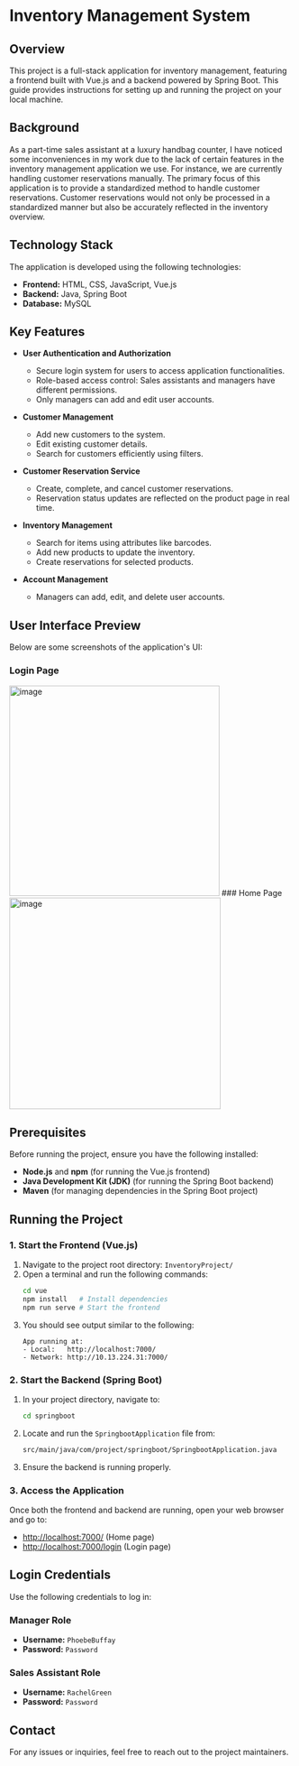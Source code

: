 # Inventory Management System

## Overview
This project is a full-stack application for inventory management, featuring a frontend built with Vue.js and a backend powered by Spring Boot. This guide provides instructions for setting up and running the project on your local machine.

## Background
As a part-time sales assistant at a luxury handbag counter, I have noticed some inconveniences in my work due to the lack of certain features in the inventory management application we use. For instance, we are currently handling customer reservations manually. The primary focus of this application is to provide a standardized method to handle customer reservations. Customer reservations would not only be processed in a standardized manner but also be accurately reflected in the inventory overview.

## Technology Stack
The application is developed using the following technologies:  
- **Frontend:** HTML, CSS, JavaScript, Vue.js  
- **Backend:** Java, Spring Boot  
- **Database:** MySQL
  


## Key Features
- **User Authentication and Authorization**  
  - Secure login system for users to access application functionalities.  
  - Role-based access control: Sales assistants and managers have different permissions.  
  - Only managers can add and edit user accounts.  

- **Customer Management**  
  - Add new customers to the system.  
  - Edit existing customer details.  
  - Search for customers efficiently using filters.  

- **Customer Reservation Service**  
  - Create, complete, and cancel customer reservations.  
  - Reservation status updates are reflected on the product page in real time.  

- **Inventory Management**  
  - Search for items using attributes like barcodes.  
  - Add new products to update the inventory.  
  - Create reservations for selected products.  

- **Account Management**  
  - Managers can add, edit, and delete user accounts.
 
## User Interface Preview
Below are some screenshots of the application's UI:

### Login Page  
<img width="373" alt="image" src="https://github.com/user-attachments/assets/6546e5eb-383e-4e15-94c5-a9f9d206c909" />
### Home Page
<img width="375" alt="image" src="https://github.com/user-attachments/assets/588ac10a-f8f3-446a-888e-9e70cb834d15" />





## Prerequisites
Before running the project, ensure you have the following installed:
- **Node.js** and **npm** (for running the Vue.js frontend)
- **Java Development Kit (JDK)** (for running the Spring Boot backend)
- **Maven** (for managing dependencies in the Spring Boot project)

## Running the Project
### 1. Start the Frontend (Vue.js)
1. Navigate to the project root directory: `InventoryProject/`
2. Open a terminal and run the following commands:
   ```sh
   cd vue
   npm install   # Install dependencies
   npm run serve # Start the frontend
   ```
3. You should see output similar to the following:
   ```
   App running at:
   - Local:   http://localhost:7000/
   - Network: http://10.13.224.31:7000/
   ```

### 2. Start the Backend (Spring Boot)
1. In your project directory, navigate to:
   ```sh
   cd springboot
   ```
2. Locate and run the `SpringbootApplication` file from:
   ```sh
   src/main/java/com/project/springboot/SpringbootApplication.java
   ```
3. Ensure the backend is running properly.

### 3. Access the Application
Once both the frontend and backend are running, open your web browser and go to:
- [http://localhost:7000/](http://localhost:7000/) (Home page)
- [http://localhost:7000/login](http://localhost:7000/login) (Login page)

## Login Credentials
Use the following credentials to log in:

### Manager Role
- **Username:** `PhoebeBuffay`
- **Password:** `Password`

### Sales Assistant Role
- **Username:** `RachelGreen`
- **Password:** `Password`

## Contact
For any issues or inquiries, feel free to reach out to the project maintainers.
